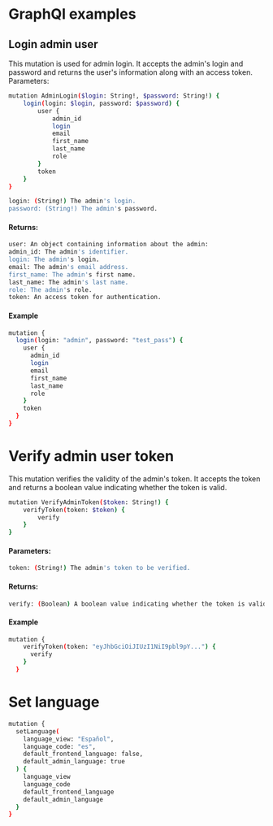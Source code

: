 # GraphQl examples


## Login admin user
This mutation is used for admin login. It accepts the admin's login and password and returns the user's information along with an access token.
Parameters:

```bash
mutation AdminLogin($login: String!, $password: String!) {
    login(login: $login, password: $password) {
        user {
            admin_id
            login
            email
            first_name
            last_name
            role
        }
        token
    }
}
```

```bash
login: (String!) The admin's login.
password: (String!) The admin's password.
```

#### Returns:
```bash
user: An object containing information about the admin:
admin_id: The admin's identifier.
login: The admin's login.
email: The admin's email address.
first_name: The admin's first name.
last_name: The admin's last name.
role: The admin's role.
token: An access token for authentication.
```

#### Example
```bash
mutation {
  login(login: "admin", password: "test_pass") {
    user {
      admin_id
      login
      email
      first_name
      last_name
      role
    }
    token
  }
}
```

# Verify admin user token
This mutation verifies the validity of the admin's token. It accepts the token and returns a boolean value indicating whether the token is valid.

```bash
mutation VerifyAdminToken($token: String!) {
    verifyToken(token: $token) {
        verify
    }
}
```

#### Parameters:
```bash
token: (String!) The admin's token to be verified.
```

#### Returns:

```bash
verify: (Boolean) A boolean value indicating whether the token is valid (true - valid, false - invalid).
```

#### Example

```bash
mutation {
    verifyToken(token: "eyJhbGciOiJIUzI1NiI9pbl9pY...") {
      verify
    }
  }
```

# Set language
```bash
mutation {
  setLanguage(
    language_view: "Español",
    language_code: "es",
    default_frontend_language: false,
    default_admin_language: true
  ) {
    language_view
    language_code
    default_frontend_language
    default_admin_language
  }
}
```



